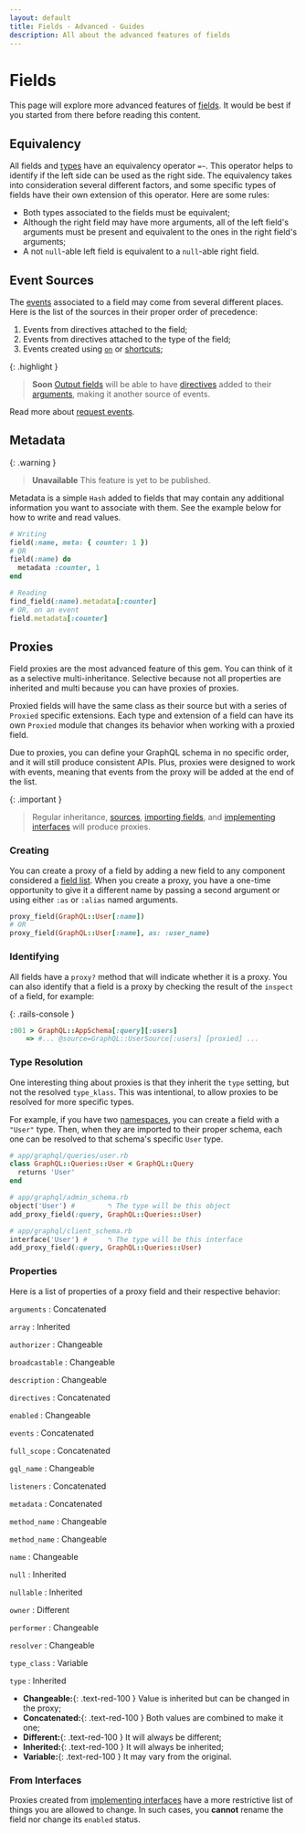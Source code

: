 ```yaml
---
layout: default
title: Fields - Advanced - Guides
description: All about the advanced features of fields
---
```


# Fields

This page will explore more advanced features of [fields](/guides/fields).
It would be best if you started from there before reading this content.

## Equivalency

All fields and [types](/guides/advanced/types#equivalency) have an equivalency operator `=~`.
This operator helps to identify if the left side can be used as the right side. The equivalency takes
into consideration several different factors, and some specific types of fields have their own
extension of this operator. Here are some rules:

* Both types associated to the fields must be equivalent;
* Although the right field may have more arguments, all of the left field's arguments must
be present and equivalent to the ones in the right field's arguments;
* A not `null`-able left field is equivalent to a `null`-able right field.

## Event Sources

The [events](/guides/events) associated to a field may come from several different places.
Here is the list of the sources in their proper order of precedence:

1. Events from directives attached to the field;
1. Events from directives attached to the type of the field;
1. Events created using [`on`](/guides/events#using-events) or [shortcuts](/guides/events#shortcuts);

{: .highlight }
> **Soon**
> [Output fields](/guides/fields#output-fields) will be able to have [directives](/guides/directives) added
> to their [arguments](/guides/arguments), making it another source of events.

Read more about [request events](/guides/request#event-types).

## Metadata

{: .warning }
> **Unavailable**
> This feature is yet to be published.

Metadata is a simple `Hash` added to fields that may contain any additional information
you want to associate with them. See the example below for how to write and read values.

```ruby
# Writing
field(:name, meta: { counter: 1 })
# OR
field(:name) do
  metadata :counter, 1
end

# Reading
find_field(:name).metadata[:counter]
# OR, on an event
field.metadata[:counter]
```

## Proxies

Field proxies are the most advanced feature of this gem. You can think of it as a
selective multi-inheritance. Selective because not all properties are inherited and
multi because you can have proxies of proxies.

Proxied fields will have the same class as their source but with a series of
`Proxied` specific extensions. Each type and extension of a field can have its
own `Proxied` module that changes its behavior when working with a proxied field.

Due to proxies, you can define your GraphQL schema in no specific order,
and it will still produce consistent APIs. Plus, proxies were designed to work
with events, meaning that events from the proxy will be added at the end of the
list.

{: .important }
> Regular inheritance, [sources](/guides/sources),
> [importing fields](/guides/schemas#importing-fields),
> and [implementing interfaces](/guides/interfaces#importing-fields)
> will produce proxies.

### Creating

You can create a proxy of a field by adding a new field to any component
considered a [field list](/guides/field-lists#proxy). When you create a proxy,
you have a one-time opportunity to give it a different name by passing a second
argument or using either `:as` or `:alias` named arguments.

```ruby
proxy_field(GraphQL::User[:name])
# OR
proxy_field(GraphQL::User[:name], as: :user_name)
```

### Identifying

All fields have a `proxy?` method that will indicate whether it is a proxy.
You can also identify that a field is a proxy by checking the result of the
`inspect` of a field, for example:

{: .rails-console }
```ruby
:001 > GraphQL::AppSchema[:query][:users]
    => #... @source=GraphQL::UserSource[:users] [proxied] ...
```

### Type Resolution

One interesting thing about proxies is that they inherit the `type` setting, but not
the resolved `type_klass`. This was intentional, to allow proxies to be resolved
for more specific types.

For example, if you have two [namespaces](/guides/advanced/namespaces), you can
create a field with a `"User"` type. Then, when they are imported to their proper
schema, each one can be resolved to that schema's specific `User` type.

```ruby
# app/graphql/queries/user.rb
class GraphQL::Queries::User < GraphQL::Query
  returns 'User'
end

# app/graphql/admin_schema.rb
object('User') #        ↰ The type will be this object
add_proxy_field(:query, GraphQL::Queries::User)

# app/graphql/client_schema.rb
interface('User') #     ↰ The type will be this interface
add_proxy_field(:query, GraphQL::Queries::User)
```

### Properties

Here is a list of properties of a proxy field and their respective behavior:

`arguments`
: Concatenated

`array`
: Inherited

`authorizer`
: Changeable

`broadcastable`
: Changeable

`description`
: Changeable

`directives`
: Concatenated

`enabled`
: Changeable

`events`
: Concatenated

`full_scope`
: Concatenated

`gql_name`
: Changeable

`listeners`
: Concatenated

`metadata`
: Concatenated

`method_name`
: Changeable

`method_name`
: Changeable

`name`
: Changeable

`null`
: Inherited

`nullable`
: Inherited

`owner`
: Different

`performer`
: Changeable

`resolver`
: Changeable

`type_class`
: Variable

`type`
: Inherited

* **Changeable:**{: .text-red-100 } Value is inherited but can be changed in the proxy;
* **Concatenated:**{: .text-red-100 } Both values are combined to make it one;
* **Different:**{: .text-red-100 } It will always be different;
* **Inherited:**{: .text-red-100 } It will always be inherited;
* **Variable:**{: .text-red-100 } It may vary from the original.

### From Interfaces

Proxies created from [implementing interfaces](/guides/interfaces#importing-fields) have
a more restrictive list of things you are allowed to change. In such cases, you **cannot**
rename the field nor change its `enabled` status.
